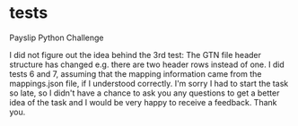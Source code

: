 # tests
Payslip Python Challenge 

I did not figure out the idea behind the 3rd test: The GTN file header structure has changed e.g. there are two header rows instead of one.
I did tests 6 and 7, assuming that the mapping information came from the mappings.json file, if I understood correctly.
I'm sorry I had to start the task so late, so I didn't have a chance to ask you any questions to get a better idea of the task and I would be very happy to receive a feedback. Thank you.
